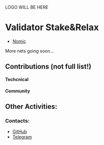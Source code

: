 LOGO WILL BE HERE

# Validator Stake&Relax

- [Nomic](https://nomic.zenscan.io/validator.php?addr=nomic1qlk9pr90xg9dqv08m6p3p8qfku00q86ztssxe2)

More nets going soon... <br />


## Contributions (not full list!)


#### Techcnical


#### Community


## Other Activities:


### Contacts:

- [GitHub](https://github.com/StakeandRelax-Validator/hello-world)
- [Telegram](https://t.me/CryptoCakir)


